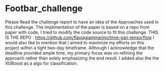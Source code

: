 # Footbar_challenge

Please Read the challenge report to have an idea of the Approaches used in this challenge.
The implimentation of the paper is based on a repo from paper with code, I tried to modify the code source to fit this challenge.
THIS IS THE REPO : https://github.com/flaviagiammarino/time-gan-tensorflow
I would also like to mention that I aimed to maximize my efforts on this project within a tight two-day timeframe. Although I acknowledge that the deadline provided ample time, my primary focus was on refining the approach rather than solely emphasizing the end result.
I added also the the XGBoost as a algo for classification.